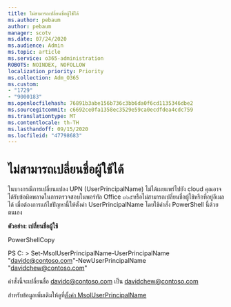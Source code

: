 ```yaml
---
title: ไม่สามารถเปลี่ยนชื่อผู้ใช้ได้
ms.author: pebaum
author: pebaum
manager: scotv
ms.date: 07/24/2020
ms.audience: Admin
ms.topic: article
ms.service: o365-administration
ROBOTS: NOINDEX, NOFOLLOW
localization_priority: Priority
ms.collection: Adm_O365
ms.custom:
- "1729"
- "9000183"
ms.openlocfilehash: 76891b3abe156b736c3bb6da0f6cd1135346dbe2
ms.sourcegitcommit: c6692ce0fa1358ec3529e59ca0ecdfdea4cdc759
ms.translationtype: MT
ms.contentlocale: th-TH
ms.lasthandoff: 09/15/2020
ms.locfileid: "47798683"
---
```

# <a name="unable-to-change-username"></a>ไม่สามารถเปลี่ยนชื่อผู้ใช้ได้

ในบางกรณีการเปลี่ยนแปลง UPN (UserPrincipalName) ไม่ได้เผยแพร่ไปยัง cloud คุณอาจได้รับข้อผิดพลาดในการตรวจสอบในพอร์ทัล Office ๓๖๕หรือไม่สามารถเปลี่ยนชื่อผู้ใช้หรือที่อยู่อีเมลได้ เมื่อต้องการแก้ไขปัญหานี้ให้ตั้งค่า UserPrincipalName โดยใช้คำสั่ง PowerShell นี้ด้วยตนเอง

**ตัวอย่าง: เปลี่ยนชื่อผู้ใช้**

PowerShellCopy

PS C: \> Set-MsolUserPrincipalName-UserPrincipalName "davidc@contoso.com"-NewUserPrincipalName "davidchew@contoso.com"

คำสั่งนี้จะเปลี่ยนชื่อ davidc@contoso.com เป็น davidchew@contoso.com

สำหรับข้อมูลเพิ่มเติมให้ดูที่[ตั้งค่า MsolUserPrincipalName](https://docs.microsoft.com/powershell/module/msonline/set-msoluserprincipalname?view=azureadps-1.0)
